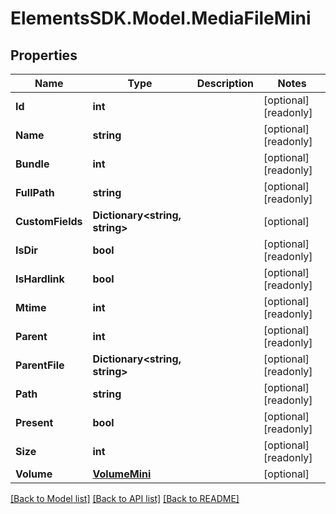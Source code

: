 # ElementsSDK.Model.MediaFileMini

## Properties

Name | Type | Description | Notes
------------ | ------------- | ------------- | -------------
**Id** | **int** |  | [optional] [readonly] 
**Name** | **string** |  | [optional] [readonly] 
**Bundle** | **int** |  | [optional] [readonly] 
**FullPath** | **string** |  | [optional] [readonly] 
**CustomFields** | **Dictionary&lt;string, string&gt;** |  | [optional] 
**IsDir** | **bool** |  | [optional] [readonly] 
**IsHardlink** | **bool** |  | [optional] [readonly] 
**Mtime** | **int** |  | [optional] [readonly] 
**Parent** | **int** |  | [optional] [readonly] 
**ParentFile** | **Dictionary&lt;string, string&gt;** |  | [optional] [readonly] 
**Path** | **string** |  | [optional] [readonly] 
**Present** | **bool** |  | [optional] [readonly] 
**Size** | **int** |  | [optional] [readonly] 
**Volume** | [**VolumeMini**](VolumeMini.md) |  | [optional] 

[[Back to Model list]](../README.md#documentation-for-models) [[Back to API list]](../README.md#documentation-for-api-endpoints) [[Back to README]](../README.md)

